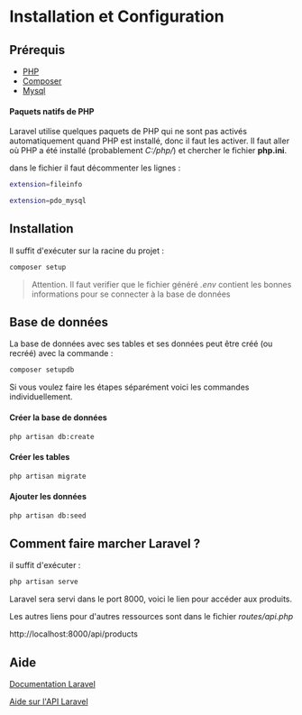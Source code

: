 # Installation et Configuration

## Prérequis 
* [PHP](https://www.php.net/downloads.php)
* [Composer](https://getcomposer.org/download/)
* [Mysql](https://dev.mysql.com/downloads/installer/)

#### Paquets natifs de PHP
Laravel utilise quelques paquets de PHP qui ne sont pas activés automatiquement quand PHP est installé, donc il faut les activer. 
Il faut aller où PHP a été installé (probablement *C:/php/*) et chercher le fichier **php.ini**.

dans le fichier il faut décommenter les lignes :
```bash 
extension=fileinfo
```
```bash 
extension=pdo_mysql
```

## Installation
Il suffit d'exécuter sur la racine du projet :
```bash 
composer setup
```

> Attention. Il faut verifier que le fichier généré *.env* contient les bonnes informations pour se connecter à la base de données

## Base de données
La base de données avec ses tables et ses données peut être créé (ou recréé) avec la commande : 
```bash 
composer setupdb
```

Si vous voulez faire les étapes séparément voici les commandes individuellement.
#### Créer la base de données
```bash 
php artisan db:create
```

#### Créer les tables
```bash 
php artisan migrate
```

#### Ajouter les données
```bash 
php artisan db:seed
```

## Comment faire marcher Laravel ?
il suffit d'exécuter :

```bash 
php artisan serve
```

Laravel sera servi dans le port 8000, voici le lien pour accéder aux produits.

Les autres liens pour d'autres ressources sont dans le fichier *routes/api.php*

http://localhost:8000/api/products

## Aide
[Documentation Laravel](https://laravel.com/docs/8.x)

[Aide sur l'API Laravel](https://www.youtube.com/watch?v=mgdMeXkviy8)
